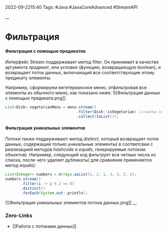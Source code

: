 2022-09-2215:40
Tags: #Java #JavaCoreAdvanced #StreamAPI 

__
# Фильтрация

#### Фильтрация с помощью предикатов
Интерфейс Stream поддерживает метод filter. Он принимает в качестве аргумента *предикат*, или *условие* (функцию, возвращающую boolean), и возвращает поток данных, включающий все соответствующие этому предикату элементы. 

Например, сформируем вегетерианское меню, отфильтровав все элементы из обычного меню, как показано ниже: 
![[Фильтрация данных с помощью предиката.png]]
```java
List<Dish> vegetarianMenu = menu.stream()
								.filter(Dish::isVegetarian) //ссылка на метод
								.collect(toList());
```

#### Фильтрация уникальных элементов
Потоки также поддерживают метод *distinct*, который возвращает поток данных, содержащий только уникальные элементы( в соответсвии с реализацией методов *hashcode* и *equals*, генерируемые потоком объектов). Например, следующий код фильтрует все четные числа из списка, после чего удаляет дубликаты( для сравнения применяется метод equals): 
```java
List<Integer> numbers = Arrays.asList(1, 2, 1, 3, 3, 2, 4);
numbers.stream()
	   .filter(i -> i % 2 == 0)
	   .distinct()
	   .forEach(System.out::println);
```
![[Фильтрация уникальных элементов потока данных.png]]
__
### Zero-Links
- [[Работа с потоками данных]]

